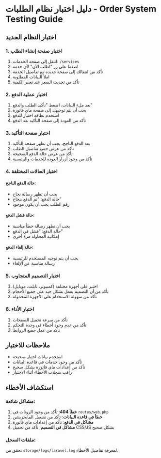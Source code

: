 # دليل اختبار نظام الطلبات - Order System Testing Guide

## اختبار النظام الجديد

### 1. اختبار صفحة إنشاء الطلب

1. انتقل إلى صفحة الخدمات: `/services`
2. اضغط على زر "اطلب الآن" لأي خدمة
3. تأكد من انتقالك إلى صفحة جديدة مع تفاصيل الخدمة
4. املأ البيانات المطلوبة
5. تأكد من تحديث السعر عند تغيير الكمية

### 2. اختبار عملية الدفع

1. بعد ملء البيانات، اضغط "تأكيد الطلب والدفع"
2. يجب أن يتم توجيهك إلى صفحة ماي فاتورة
3. استخدم بطاقة اختبار للدفع
4. تأكد من العودة إلى صفحة التأكيد بعد الدفع

### 3. اختبار صفحة التأكيد

1. بعد الدفع الناجح، يجب أن تظهر صفحة التأكيد
2. تأكد من عرض جميع تفاصيل الطلب
3. تأكد من عرض حالة الدفع الصحيحة
4. تأكد من وجود أزرار العودة للخدمات والرئيسية

### 4. اختبار الحالات المختلفة

#### حالة الدفع الناجح:
- يجب أن تظهر رسالة نجاح
- حالة الدفع: "تم الدفع بنجاح"
- رقم الطلب يجب أن يكون موجود

#### حالة فشل الدفع:
- يجب أن تظهر رسالة خطأ مناسبة
- حالة الدفع: "فشل في الدفع"
- إمكانية المحاولة مرة أخرى

#### حالة إلغاء الدفع:
- يجب أن يتم توجيه المستخدم للرئيسية
- رسالة مناسبة عن الإلغاء

### 5. اختبار التصميم المتجاوب

1. اختبر على أجهزة مختلفة (كمبيوتر، تابلت، موبايل)
2. تأكد من أن التصميم يعمل بشكل جيد على جميع الأحجام
3. تأكد من سهولة الاستخدام على الأجهزة المحمولة

### 6. اختبار الأداء

1. تأكد من سرعة تحميل الصفحات
2. تأكد من عدم وجود أخطاء في وحدة التحكم
3. تأكد من عمل جميع الروابط

## ملاحظات للاختبار

- استخدم بيانات اختبار صحيحة
- تأكد من وجود خدمات في قاعدة البيانات
- تأكد من إعدادات ماي فاتورة بشكل صحيح
- راقب سجلات الأخطاء أثناء الاختبار

## استكشاف الأخطاء

### مشاكل شائعة:

1. **خطأ 404**: تأكد من وجود الروتات في `routes/web.php`
2. **خطأ في قاعدة البيانات**: تأكد من تشغيل المايجريشن
3. **مشاكل في الدفع**: تأكد من إعدادات ماي فاتورة
4. **مشاكل في التصميم**: تأكد من تحميل CSS/JS بشكل صحيح

### ملفات السجل:

تحقق من `storage/logs/laravel.log` لمعرفة تفاصيل الأخطاء.
